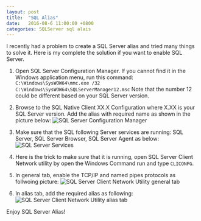 ```yaml
---
layout: post
title:  "SQL Alias"
date:   2016-08-6 11:00:00 +0800
categories: SQLServer sql alais
---
```


I recently had a problem to create a SQL Server alias and tried many things to solve it. Here is my complete the solution if you want to enable SQL Server.

1. Open SQL Server Configuration Manager. If you cannot find it in the Windows application menu, run this command: `C:\Windows\SysWOW64\mmc.exe /32 C:\Windows\SysWOW64\SQLServerManager12.msc`
Note that the number 12 could be different based on your SQL Server version.

2. Browse to the SQL Native Client XX.X Configuration where X.XX is your SQL Server version. Add the alias with required name as shown in the picture below:
![SQL Server Configuration Manager](https://github.com/mzaatar/mzaatar.github.io/tree/master/images/SQLServerAliasPost/SQLServerConfig.png "SQL Server Configuration Manager")

3. Make sure that the SQL following Server services are running: SQL Server, SQL Server Browser, SQL Server Agent as below:
![SQL Server Services](https://github.com/mzaatar/mzaatar.github.io/tree/master/images/SQLServerAliasPost/SQLServerServices.png "SQL Server Services")

4. Here is the trick to make sure that it is running, open SQL Server Client Network utility by open the Windows Command run and type `CLICONFG`.

5. In general tab, enable the  TCP/IP and named pipes protocols as follwoing picture:
![SQL Server Client Network Utility general tab](https://github.com/mzaatar/mzaatar.github.io/tree/master/images/SQLServerAliasPost/SQLServerClientNetworkUtility_1.png "SQL Server Client Network Utility general tab")

6. In alias tab, add the required alias as following:
![SQL Server Client Network Utility alias tab](https://github.com/mzaatar/mzaatar.github.io/tree/master/images/SQLServerAliasPost/SQLServerClientNetworkUtility_2.png "SQL Server Client Network Utility alias tab")

Enjoy SQL Server Alias!
